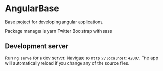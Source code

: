 # AngularBase

Base project for developing angular applications.

Package manager is yarn
Twitter Bootstrap with sass

## Development server

Run `ng serve` for a dev server. Navigate to `http://localhost:4200/`. The app will automatically reload if you change any of the source files.
